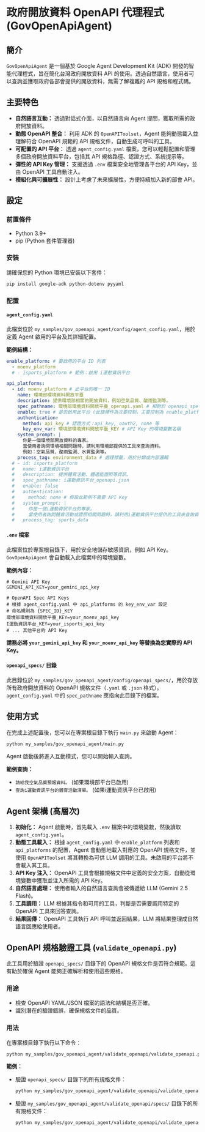 # 政府開放資料 OpenAPI 代理程式 (GovOpenApiAgent)

## 簡介
`GovOpenApiAgent` 是一個基於 Google Agent Development Kit (ADK) 開發的智能代理程式，旨在簡化台灣政府開放資料 API 的使用。透過自然語言，使用者可以查詢並獲取政府各部會提供的開放資料，無需了解複雜的 API 規格和程式碼。

## 主要特色
*   **自然語言互動：** 透過對話式介面，以自然語言向 Agent 提問，獲取所需的政府開放資料。
*   **動態 OpenAPI 整合：** 利用 ADK 的 `OpenAPIToolset`，Agent 能夠動態載入並理解符合 OpenAPI 規範的 API 規格文件，自動生成可呼叫的工具。
*   **可配置的 API 平台：** 透過 `agent_config.yaml` 檔案，您可以輕鬆配置和管理多個政府開放資料平台，包括其 API 規格路徑、認證方式、系統提示等。
*   **彈性的 API Key 管理：** 支援透過 `.env` 檔案安全地管理各平台的 API Key，並由 OpenAPI 工具自動注入。
*   **模組化與可擴展性：** 設計上考慮了未來擴展性，方便持續加入新的部會 API。

## 設定

### 前置條件
*   Python 3.9+
*   pip (Python 套件管理器)

### 安裝
請確保您的 Python 環境已安裝以下套件：

```bash
pip install google-adk python-dotenv pyyaml
```

### 配置

#### `agent_config.yaml`
此檔案位於 `my_samples/gov_openapi_agent/config/agent_config.yaml`，用於定義 Agent 啟用的平台及其詳細配置。

**範例結構：**
```yaml
enable_platform: # 要啟用的平台 ID 列表
  - moenv_platform
  # - isports_platform # 範例：啟用 i運動資訊平台

api_platforms:
  - id: moenv_platform # 此平台的唯一 ID
    name: 環境部環境資料開放平臺
    description: 提供環境部相關的開放資料，例如空氣品質、酸雨監測等。
    spec_pathname: 環境部環境資料開放平臺_openapi.yaml # 相對於 openapi_specs 目錄的路徑
    enable: true # 是否啟用此平台 (此旗標作為次要控制，主要控制為 enable_platform)
    authentication:
      method: api_key # 認證方式：api_key, oauth2, none 等
      key_env_var: 環境部環境資料開放平臺_KEY # API Key 的環境變數名稱
    system_prompt: |
      你是一個環境部開放資料的專家。
      當使用者詢問環境相關問題時，請利用環境部提供的工具來查詢資料。
      例如：空氣品質、酸雨監測、水質監測等。
    process_tag: environment_data # 處理標籤，用於分類或內部邏輯
  # - id: isports_platform
  #   name: i運動資訊平台
  #   description: 提供體育活動、體適能證照等資訊。
  #   spec_pathname: i運動資訊平台_openapi.json
  #   enable: false
  #   authentication:
  #     method: none # 假設此範例不需要 API Key
  #   system_prompt: |
  #     你是一個i運動資訊平台的專家。
  #     當使用者詢問體育活動或證照相關問題時，請利用i運動資訊平台提供的工具來查詢資料。
  #   process_tag: sports_data
```

#### `.env` 檔案
此檔案位於專案根目錄下，用於安全地儲存敏感資訊，例如 API Key。
`GovOpenApiAgent` 會自動載入此檔案中的環境變數。

**範例內容：**
```
# Gemini API Key
GEMINI_API_KEY=your_gemini_api_key

# OpenAPI Spec API Keys
# 根據 agent_config.yaml 中 api_platforms 的 key_env_var 設定
# 命名規則為 {SPEC_ID}_KEY
環境部環境資料開放平臺_KEY=your_moenv_api_key
I運動資訊平台_KEY=your_isports_api_key
# ... 其他平台的 API Key
```
**請務必將 `your_gemini_api_key` 和 `your_moenv_api_key` 等替換為您實際的 API Key。**

#### `openapi_specs/` 目錄
此目錄位於 `my_samples/gov_openapi_agent/config/openapi_specs/`，用於存放所有政府開放資料的 OpenAPI 規格文件（`.yaml` 或 `.json` 格式）。`agent_config.yaml` 中的 `spec_pathname` 應指向此目錄下的檔案。

## 使用方式
在完成上述配置後，您可以在專案根目錄下執行 `main.py` 來啟動 Agent：

```bash
python my_samples/gov_openapi_agent/main.py
```

Agent 啟動後將進入互動模式，您可以開始輸入查詢。

**範例查詢：**
*   `請給我空氣品質預報資料。` (如果環境部平台已啟用)
*   `查詢i運動資訊平台的體育活動清單。` (如果i運動資訊平台已啟用)

## Agent 架構 (高層次)
1.  **初始化：** Agent 啟動時，首先載入 `.env` 檔案中的環境變數，然後讀取 `agent_config.yaml`。
2.  **動態工具載入：** 根據 `agent_config.yaml` 中 `enable_platform` 列表和 `api_platforms` 的配置，Agent 會動態地載入對應的 OpenAPI 規格文件，並使用 `OpenAPIToolset` 將其轉換為可供 LLM 調用的工具。未啟用的平台將不會載入其工具。
3.  **API Key 注入：** OpenAPI 工具會根據規格文件中定義的安全方案，自動從環境變數中獲取並注入所需的 API Key。
4.  **自然語言處理：** 使用者輸入的自然語言查詢會被傳遞給 LLM (Gemini 2.5 Flash)。
5.  **工具調用：** LLM 根據其指令和可用的工具，判斷是否需要調用特定的 OpenAPI 工具來回答查詢。
6.  **結果回傳：** OpenAPI 工具執行 API 呼叫並返回結果，LLM 將結果整理成自然語言回應給使用者。

## OpenAPI 規格驗證工具 (`validate_openapi.py`)
此工具用於驗證 `openapi_specs/` 目錄下的 OpenAPI 規格文件是否符合規範。這有助於確保 Agent 能夠正確解析和使用這些規格。

### 用途
*   檢查 OpenAPI YAML/JSON 檔案的語法和結構是否正確。
*   識別潛在的驗證錯誤，確保規格文件的品質。

### 用法
在專案根目錄下執行以下命令：

```bash
python my_samples/gov_openapi_agent/validate_openapi/validate_openapi.py <要檢查的目錄路徑>
```

**範例：**
*   驗證 `openapi_specs/` 目錄下的所有規格文件：
    ```bash
    python my_samples/gov_openapi_agent/validate_openapi/validate_openapi.py my_samples/gov_openapi_agent/config/openapi_specs/
    ```
*   驗證 `my_samples/gov_openapi_agent/validate_openapi/specs/` 目錄下的所有規格文件：
    ```bash
    python my_samples/gov_openapi_agent/validate_openapi/validate_openapi.py my_samples/gov_openapi_agent/validate_openapi/specs/
    ```
